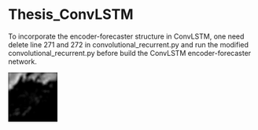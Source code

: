 # Thesis_ConvLSTM

To incorporate the encoder-forecaster structure in ConvLSTM, one need delete line 271 and 272 in convolutional_recurrent.py and run the modified convolutional_recurrent.py before build the ConvLSTM encoder-forecaster network.


![Alt Text](https://github.com/mingkuan94/Thesis_ConvLSTM/blob/master/Input_5_frames.gif)
